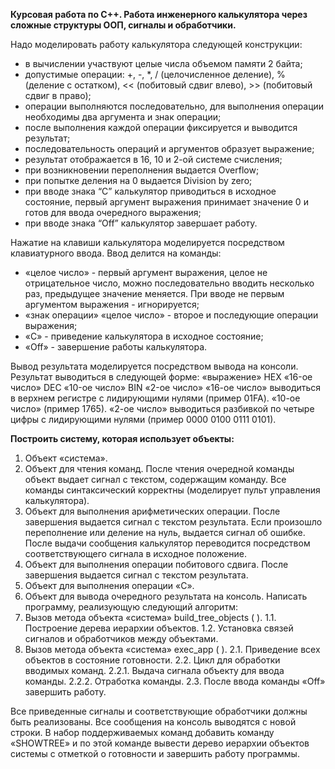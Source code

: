 **Курсовая работа по C++. Работа инженерного калькулятора через сложные структуры ООП, сигналы и обработчики.**

Надо моделировать работу калькулятора следующей конструкции:

- в вычислении участвуют целые числа объемом памяти 2 байта;
- допустимые операции: +, -, *, / (целочисленное деление), % (деление с остатком), << (побитовый сдвиг влево), >> (побитовый сдвиг в право);
- операции выполняются последовательно, для выполнения операции необходимы два аргумента и знак операции;
- после выполнения каждой операции фиксируется и выводится результат;
- последовательность операций и аргументов образует выражение;
- результат отображается в 16, 10 и 2-ой системе счисления;
- при возникновении переполнения выдается Overflow;
- при попытке деления на 0 выдается Division by zero;
- при вводе знака “C” калькулятор приводиться в исходное состояние, первый аргумент выражения принимает значение 0 и готов для ввода очередного выражения;
- при вводе знака “Off” калькулятор завершает работу.


Нажатие на клавиши калькулятора моделируется посредством клавиатурного ввода. Ввод делится на команды:
- «целое число» - первый аргумент выражения, целое не отрицательное число, можно последовательно вводить несколько раз, предыдущее значение меняется. При вводе не первым аргументом выражения - игнорируется;
- «знак операции» «целое число» - второе и последующие операции выражения;
- «C» - приведение калькулятора в исходное состояние;
- «Off» - завершение работы калькулятора.


Вывод результата моделируется посредством вывода на консоли. Результат выводиться в следующей форме:
      «выражение»     HEX «16-ое число»  DEC «10-ое число»  BIN «2-ое число»
«16-ое число» выводиться в верхнем регистре с лидирующими нулями (пример 01FA).
«10-ое число» (пример 1765).
«2-ое число» выводиться разбивкой по четыре цифры с лидирующими нулями (пример 0000 0100 0111 0101).


**Построить систему, которая использует объекты:**
1. Объект «система».
2. Объект для чтения команд. После чтения очередной команды объект выдает сигнал с текстом, содержащим команду. Все команды синтаксический корректны (моделирует пульт управления калькулятора).
3. Объект для выполнения арифметических операции. После завершения выдается сигнал с текстом результата. Если произошло переполнение или деление на нуль, выдается сигнал об ошибке. После выдачи сообщения калькулятор переводится посредством соответствующего сигнала в исходное положение.
4. Объект для выполнения операции побитового сдвига. После завершения выдается сигнал с текстом результата.
5. Объект для выполнения операции «C».
6. Объект для вывода очередного результата на консоль.
Написать программу, реализующую следующий алгоритм:
1. Вызов метода объекта «система» build_tree_objects ( ).
1.1. Построение дерева иерархии объектов.
1.2. Установка связей сигналов и обработчиков между объектами.
2. Вызов метода объекта «система» exec_app ( ).
2.1. Приведение всех объектов в состояние готовности.
2.2. Цикл для обработки вводимых команд.
2.2.1. Выдача сигнала объекту для ввода команды.
2.2.2. Отработка команды.
2.3. После ввода команды «Off» завершить работу.

   
Все приведенные сигналы и соответствующие обработчики должны быть реализованы.
Все сообщения на консоль выводятся с новой строки.
В набор поддерживаемых команд добавить команду «SHOWTREE» и по этой команде вывести дерево иерархии объектов системы с отметкой о готовности и завершить работу программы.

